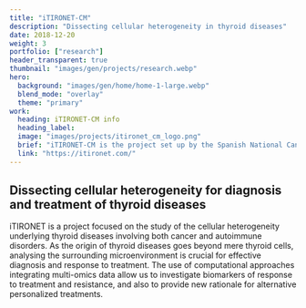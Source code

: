 ```yaml
---
title: "iTIRONET-CM"
description: "Dissecting cellular heterogeneity in thyroid diseases"
date: 2018-12-20
weight: 3
portfolio: ["research"]
header_transparent: true
thumbnail: "images/gen/projects/research.webp"
hero:
  background: "images/gen/home/home-1-large.webp"
  blend_mode: "overlay"
  theme: "primary"
work:
  heading: iTIRONET-CM info
  heading_label:
  image: "images/projects/itironet_cm_logo.png"
  brief: "iTIRONET-CM is the project set up by the Spanish National Cancer Research Center (CNIO), the Autonomous University of Madrid (UAM) and the Foundation for Biomedical Research of the Ramón y Cajal University Hospital to carry out the R&D activities program entitled \"Study of cellular heterogeneity and the immunological environment in thiorideal pathologies: cancer and autoimmune disease\" of the call for research programs in biomedicine 2022 of the Community of Madrid."
  link: "https://itironet.com/"
---
```


## Dissecting cellular heterogeneity for diagnosis and treatment of thyroid diseases

iTIRONET is a project focused on the study of the cellular heterogeneity underlying thyroid diseases involving both cancer and autoimmune disorders. As the origin of thyroid diseases goes beyond mere thyroid cells, analysing the surrounding microenvironment is crucial for effective diagnosis and response to treatment. The use of computational approaches integrating multi-omics data allow us to investigate biomarkers of response to treatment and resistance, and also to provide new rationale for alternative personalized treatments.
